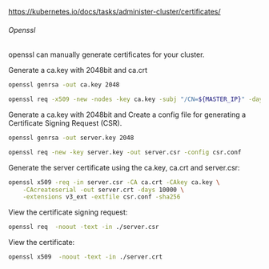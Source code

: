 https://kubernetes.io/docs/tasks/administer-cluster/certificates/

###### Openssl
openssl can manually generate certificates for your cluster.

Generate a ca.key with 2048bit and ca.crt
``````sh
openssl genrsa -out ca.key 2048

openssl req -x509 -new -nodes -key ca.key -subj "/CN=${MASTER_IP}" -days 10000 -out ca.crt

``````
Generate a ca.key with 2048bit and Create a config file for generating a Certificate Signing Request (CSR).
``````sh
openssl genrsa -out server.key 2048

openssl req -new -key server.key -out server.csr -config csr.conf

``````
Generate the server certificate using the ca.key, ca.crt and server.csr:
``````sh
openssl x509 -req -in server.csr -CA ca.crt -CAkey ca.key \
    -CAcreateserial -out server.crt -days 10000 \
    -extensions v3_ext -extfile csr.conf -sha256

``````
View the certificate signing request:
``````sh
openssl req  -noout -text -in ./server.csr

``````
View the certificate:
``````sh
openssl x509  -noout -text -in ./server.crt
``````